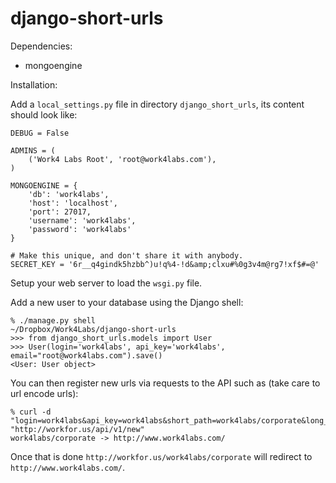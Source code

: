django-short-urls
=================

Dependencies:

  - mongoengine

Installation:

Add a `local_settings.py` file in directory `django_short_urls`, its content should look like:

    DEBUG = False
    
    ADMINS = (
        ('Work4 Labs Root', 'root@work4labs.com'),
    )
    
    MONGOENGINE = {
        'db': 'work4labs',
        'host': 'localhost',
        'port': 27017,
        'username': 'work4labs',
        'password': 'work4labs'
    }
    
    # Make this unique, and don't share it with anybody.
    SECRET_KEY = '6r__q4gindk5hzbb^)u!q%4-!d&amp;clxu#%0g3v4m@rg7!xf$#=@'

Setup your web server to load the `wsgi.py` file.

Add a new user to your database using the Django shell:

    % ./manage.py shell                                                                                         ~/Dropbox/Work4Labs/django-short-urls
    >>> from django_short_urls.models import User
    >>> User(login='work4labs', api_key='work4labs', email="root@work4labs.com").save()
    <User: User object>

You can then register new urls via requests to the API such as (take care to url encode urls):

    % curl -d "login=work4labs&api_key=work4labs&short_path=work4labs/corporate&long_url=http://www.work4labs.com/" "http://workfor.us/api/v1/new"
    work4labs/corporate -> http://www.work4labs.com/

Once that is done `http://workfor.us/work4labs/corporate` will redirect to `http://www.work4labs.com/`.
